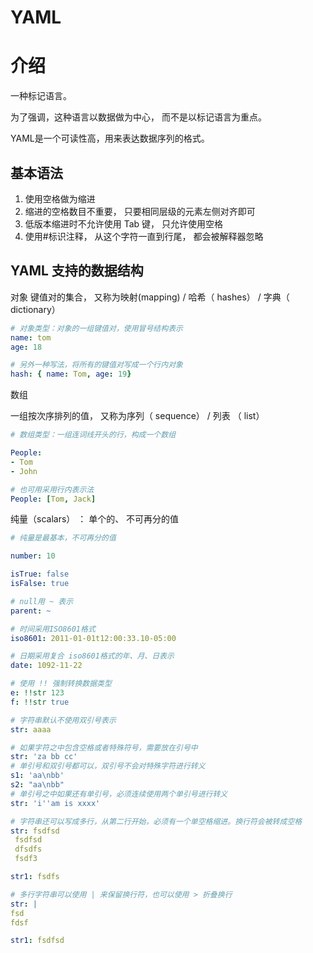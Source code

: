 # YAML

# 介绍
一种标记语言。 

为了强调，这种语言以数据做为中心， 而不是以标记语言为重点。

YAML是一个可读性高，用来表达数据序列的格式。

## 基本语法

1.  使用空格做为缩进
2.  缩进的空格数目不重要， 只要相同层级的元素左侧对齐即可
3.  低版本缩进时不允许使用 Tab 键， 只允许使用空格
4.  使用#标识注释， 从这个字符一直到行尾， 都会被解释器忽略  

## YAML 支持的数据结构

对象
键值对的集合， 又称为映射(mapping) / 哈希（ hashes） / 字典（ dictionary）  

```yaml
# 对象类型：对象的一组键值对，使用冒号结构表示
name: tom
age: 18

# 另外一种写法，将所有的键值对写成一个行内对象
hash: { name: Tom, age: 19}
```

数组

一组按次序排列的值， 又称为序列（ sequence） / 列表 （ list）  

```yaml
# 数组类型：一组连词线开头的行，构成一个数组

People:
- Tom
- John

# 也可用采用行内表示法
People: [Tom, Jack]
```

纯量（scalars） ：
单个的、 不可再分的值  

```yaml
# 纯量是最基本，不可再分的值

number: 10

isTrue: false
isFalse: true

# null用 ~ 表示
parent: ~

# 时间采用ISO8601格式
iso8601: 2011-01-01t12:00:33.10-05:00

# 日期采用复合 iso8601格式的年、月、日表示
date: 1092-11-22

# 使用 !! 强制转换数据类型
e: !!str 123
f: !!str true

# 字符串默认不使用双引号表示
str: aaaa

# 如果字符之中包含空格或者特殊符号，需要放在引号中
str: 'za bb cc'
# 单引号和双引号都可以，双引号不会对特殊字符进行转义
s1: 'aa\nbb'
s2: "aa\nbb"
# 单引号之中如果还有单引号，必须连续使用两个单引号进行转义
str: 'i''am is xxxx'

# 字符串还可以写成多行，从第二行开始，必须有一个单空格缩进。换行符会被转成空格
str: fsdfsd
 fsdfsd
 dfsdfs
 fsdf3

str1: fsdfs 

# 多行字符串可以使用 | 来保留换行符，也可以使用 > 折叠换行
str: |
fsd
fdsf

str1: fsdfsd
```

